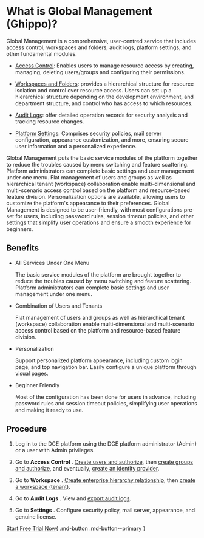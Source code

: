 # What is Global Management (Ghippo)?

Global Management is a comprehensive, user-centred service that includes access control,
workspaces and folders, audit logs, platform settings, and other fundamental modules.

- [Access Control](../user-guide/access-control/global.md): Enables users to manage resource access by creating, managing, deleting users/groups and configuring their permissions.

- [Workspaces and Folders](../user-guide/workspace/ws-folder.md): provides a hierarchical structure for resource isolation and control over resource access. Users can set up a hierarchical structure depending on the development environment, and department structure, and control who has access to which resources.

- [Audit Logs](../user-guide/audit/audit-log.md): offer detailed operation records for security analysis and tracking resource changes.

- [Platform Settings](../user-guide/platform-setting/mail-server.md): Comprises security policies, mail server configuration, appearance customization, and more, ensuring secure user information and a personalized experience.

Global Management puts the basic service modules of the platform together to reduce the troubles
caused by menu switching and feature scattering. Platform administrators can complete basic settings
and user management under one menu. Flat management of users and groups as well as hierarchical tenant
(workspace) collaboration enable multi-dimensional and multi-scenario access control based on the
platform and resource-based feature division. Personalization options are available, allowing users
to customize the platform's appearance to their preferences. Global Management is designed to be
user-friendly, with most configurations pre-set for users, including password rules, session timeout
policies, and other settings that simplify user operations and ensure a smooth experience for beginners.

## Benefits

- All Services Under One Menu

    The basic service modules of the platform are brought together to reduce the troubles caused by menu switching and feature scattering. Platform administrators can complete basic settings and user management under one menu.

- Combination of Users and Tenants

    Flat management of users and groups as well as hierarchical tenant (workspace) collaboration enable multi-dimensional and multi-scenario access control based on the platform and resource-based feature division.

- Personalization

    Support personalized platform appearance, including custom login page, and top navigation bar. Easily configure a unique platform through visual pages.

- Beginner Friendly
  
    Most of the configuration has been done for users in advance, including password rules and session timeout policies, simplifying user operations and making it ready to use.

## Procedure

1. Log in to the DCE platform using the DCE platform administrator (Admin) or a user with Admin privileges.

2. Go to __Access Control__ . [Create users and authorize](../user-guide/access-control/user.md), then [create groups and authorize](../user-guide/access-control/group.md), and eventually, [create an identity provider](../user-guide/access-control/idprovider.md).

3. Go to __Workspace__ . [Create enterprise hierarchy relationship](../user-guide/workspace/ws-folder.md), then [create a workspace (tenant)](../user-guide/workspace/workspace.md).

4. Go to __Audit Logs__ . View and [export audit logs](../user-guide/audit/audit-log.md).

5. Go to __Settings__ . Configure security policy, mail server, appearance, and genuine license.

[Start Free Trial Now](../../dce/license0.md){ .md-button .md-button--primary }
